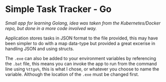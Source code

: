 # Simple Task Tracker - Go

_Small app for learning Golang, idea was taken from the Kubernetes/Docker repo, but done in a more code involved way._

Application stores tasks in JSON format to the file provided, this may have been simpler to do with a map data-type but provided
a great excerise in handling JSON and using structs.

The `.exe` can also be added to your environment variables by referencing the `.bat` file, this means you can invoke the app to run from the command line using `%ttgo%`, this is what I chose, or whatever you choose to name the variable. Although the location of the `.exe` must be changed first.
